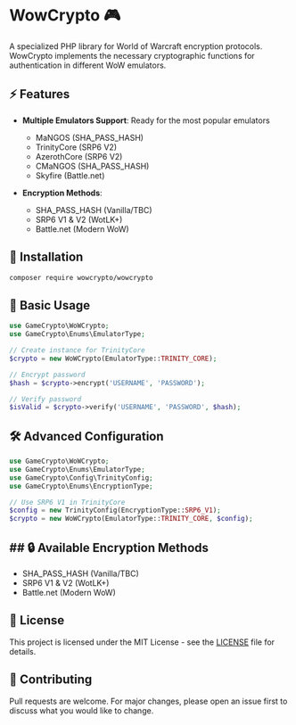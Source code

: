 # WowCrypto 🎮

A specialized PHP library for World of Warcraft encryption protocols. WowCrypto implements the necessary cryptographic functions for authentication in different WoW emulators.

## ⚡ Features

- **Multiple Emulators Support**: Ready for the most popular emulators
  - MaNGOS (SHA_PASS_HASH)
  - TrinityCore (SRP6 V2)
  - AzerothCore (SRP6 V2)
  - CMaNGOS (SHA_PASS_HASH)
  - Skyfire (Battle.net)

- **Encryption Methods**:
  - SHA_PASS_HASH (Vanilla/TBC)
  - SRP6 V1 & V2 (WotLK+)
  - Battle.net (Modern WoW)

## 🚀 Installation

```bash
composer require wowcrypto/wowcrypto
```

## 📖 Basic Usage

```php
use GameCrypto\WoWCrypto;
use GameCrypto\Enums\EmulatorType;

// Create instance for TrinityCore
$crypto = new WoWCrypto(EmulatorType::TRINITY_CORE);

// Encrypt password
$hash = $crypto->encrypt('USERNAME', 'PASSWORD');

// Verify password
$isValid = $crypto->verify('USERNAME', 'PASSWORD', $hash);
```

## 🛠️ Advanced Configuration

```php
use GameCrypto\WoWCrypto;
use GameCrypto\Enums\EmulatorType;
use GameCrypto\Config\TrinityConfig;
use GameCrypto\Enums\EncryptionType;

// Use SRP6 V1 in TrinityCore
$config = new TrinityConfig(EncryptionType::SRP6_V1);
$crypto = new WoWCrypto(EmulatorType::TRINITY_CORE, $config);
```

## ## 🔒 Available Encryption Methods

- SHA_PASS_HASH (Vanilla/TBC)
- SRP6 V1 & V2 (WotLK+)
- Battle.net (Modern WoW)

## 📄 License

This project is licensed under the MIT License - see the [LICENSE](LICENSE) file for details.

## 👥 Contributing

Pull requests are welcome. For major changes, please open an issue first to discuss what you would like to change.
